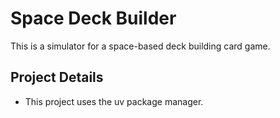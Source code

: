 # Space Deck Builder

This is a simulator for a space-based deck building card game.

## Project Details

- This project uses the uv package manager.
